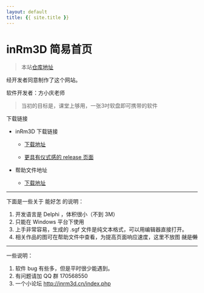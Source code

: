 ```yaml
---
layout: default
title: {{ site.title }}
---
```


# inRm3D 简易首页

> 本站[仓库地址](https://github.com/inRm3D/inRm3D.github.io/)

经开发者同意制作了这个网站。

软件开发者：方小庆老师

> 当初的目标是，课堂上够用，一张3吋软盘即可携带的软件

下载链接

+ inRm3D 下载链接

  + [下载地址](https://github.com/inRm3D/inRm3D.github.io/tree/master/inRm3D%20%E6%96%87%E4%BB%B6)
  
  + [更具有仪式感的 release 页面](https://github.com/inRm3D/inRm3D.github.io/releases/)


+ 帮助文件地址
  + [下载地址](https://github.com/inRm3D/inRm3D.github.io/tree/master/help%20manuals)

---

下面是一些关于 能好怎 的说明：

1. 开发语言是 Delphi ，体积很小（不到 3M）
2. 只能在 Windows 平台下使用
3. 上手非常容易，生成的 .sgf 文件是纯文本格式，可以用编辑器直接打开。
4. 相关作品的图可在帮助文件中查看，为提高页面响应速度，这里不放图 <del>就是懒</del>

---

一些说明：

1. 软件 bug 有些多，但是平时很少能遇到。
2. 有问题请加 QQ 群 170568550
3. 一个小论坛 <http://inrm3d.cn/index.php>
